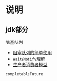 # 说明

## jdk部分

阻塞队列

- [阻塞队列的简单使用](./jdk/src/main/java/org/iproute/block/blockqueue/BQMain.java)
- [`Wait`/`Notify`理解](./jdk/src/main/java/org/iproute/block/waitnotify/WNMain.java)
- [生产者消费者模型](./jdk/src/main/java/org/iproute/block/waitnotifyqueue/ProviderConsumerMain.java)

`completableFuture`


